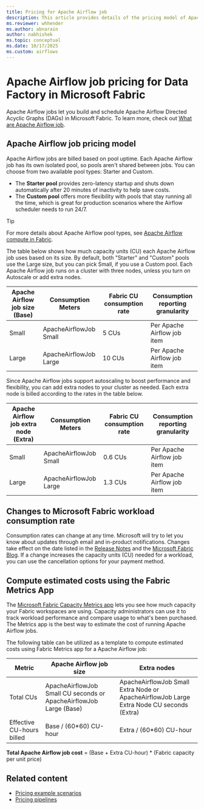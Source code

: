 ```yaml
---
title: Pricing for Apache Airflow job
description: This article provides details of the pricing model of Apache Airflow job for Data Factory in Microsoft Fabric.
ms.reviewer: whhender
ms.author: abnarain
author: nabhishek
ms.topic: conceptual
ms.date: 10/17/2025
ms.custom: airflows
---
```


# Apache Airflow job pricing for Data Factory in Microsoft Fabric

Apache Airflow jobs let you build and schedule Apache Airflow Directed Acyclic Graphs (DAGs) in Microsoft Fabric. To learn more, check out [What are Apache Airflow job](apache-airflow-jobs-concepts.md).

## Apache Airflow job pricing model

Apache Airflow jobs are billed based on pool uptime. Each Apache Airflow job has its own isolated pool, so pools aren't shared between jobs. You can choose from two available pool types: Starter and Custom.

- The **Starter pool** provides zero-latency startup and shuts down automatically after 20 minutes of inactivity to help save costs.
- The **Custom pool** offers more flexibility with pools that stay running all the time, which is great for production scenarios where the Airflow scheduler needs to run 24/7.

>[!TIP]
> For more details about Apache Airflow pool types, see [Apache Airflow compute in Fabric](apache-airflow-compute.md).

The table below shows how much capacity units (CU) each Apache Airflow job uses based on its size. By default, both "Starter" and "Custom" pools use the Large size, but you can pick Small, if you use a Custom pool. Each Apache Airflow job runs on a cluster with three nodes, unless you turn on Autoscale or add extra nodes.


|Apache Airflow job  size (Base)  |Consumption Meters  |Fabric CU consumption rate  |Consumption reporting granularity      |
|---------|---------|---------|---------|
|Small     | ApacheAirflowJob Small | 5 CUs         | Per Apache Airflow job item |
|Large     | ApacheAirflowJob  Large | 10 CUs        | Per Apache Airflow job item |

Since Apache Airflow jobs support autoscaling to boost performance and flexibility, you can add extra nodes to your cluster as needed. Each extra node is billed according to the rates in the table below.


| Apache Airflow job extra node (Extra) | Consumption Meters | Fabric CU consumption rate | Consumption reporting granularity |
| ------------------------------------------ | ------------------ | -------------------------- | --------------------------------- |
| Small                                      | ApacheAirflowJob  Small | 0.6 CUs                    | Per Apache Airflow job item       |
| Large                                      | ApacheAirflowJob  Large | 1.3 CUs                    | Per Apache Airflow job item       |

## Changes to Microsoft Fabric workload consumption rate

Consumption rates can change at any time. Microsoft will try to let you know about updates through email and in-product notifications. Changes take effect on the date listed in the [Release Notes](https://aka.ms/fabricrm) and the [Microsoft Fabric Blog](https://blog.fabric.microsoft.com/blog/). If a change increases the capacity units (CU) needed for a workload, you can use the cancellation options for your payment method.

## Compute estimated costs using the Fabric Metrics App

The [Microsoft Fabric Capacity Metrics app](../enterprise/metrics-app.md) lets you see how much capacity your Fabric workspaces are using. Capacity administrators can use it to track workload performance and compare usage to what's been purchased. The Metrics app is the best way to estimate the cost of running Apache Airflow jobs. 


The following table can be utilized as a template to compute estimated costs using Fabric Metrics app for a Apache Airflow job:

|Metric  |Apache Airflow job size  | Extra nodes  |
|---------|---------|---------|
|Total CUs     | ApacheAirflowJob Small CU seconds or ApacheAirflowJob Large (Base) | ApacheAirflowJob Small Extra Node or ApacheAirflowJob Large Extra Node CU seconds (Extra) |
|Effective CU-hours billed      | Base / (60*60)  CU-hour | Extra / (60*60)  CU-hour |

**Total Apache Airflow job cost** = (Base + Extra CU-hour) * (Fabric capacity per unit price)

## Related content

- [Pricing example scenarios](pricing-overview.md#pricing-examples)
- [Pricing pipelines](pricing-pipelines.md)
